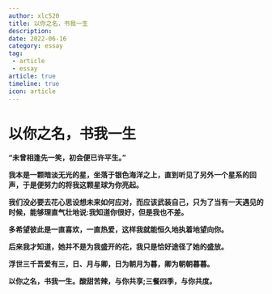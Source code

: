 ```yaml
---
author: xlc520
title: 以你之名，书我一生
description: 
date: 2022-06-16
category: essay
tag: 
 - article
 - essay
article: true
timeline: true
icon: article
---
```


# 以你之名，书我一生

**“未曾相逢先一笑，初会便已许平生。”**

**我本是一颗暗淡无光的星，坐落于银色海洋之上，直到听见了另外一个星系的回声，于是便努力的将我这颗星球为你亮起。**

**我们没必要去花心思设想未来如何应对，而应该武装自己，只为了当有一天遇见的时候，能够理直气壮地说:我知道你很好，但是我也不差。**

**多希望彼此是一直喜欢，一直热爱，这样我就能恒久地执着地望向你。**

**后来我才知道，她并不是为我盛开的花，我只是恰好途径了她的盛放。**

**浮世三千吾爱有三，日、月与卿，日为朝月为暮，卿为朝朝暮暮。**

**以你之名，书我一生。酸甜苦辣，与你共享;三餐四季，与你共度。**


